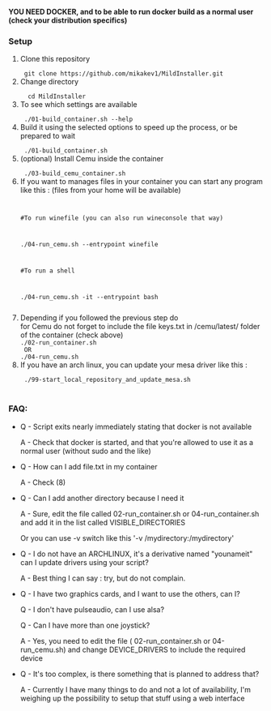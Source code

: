 <b>YOU NEED DOCKER, and to be able to run docker build as a normal user (check your distribution specifics)</b>

<h3> Setup </h3>
<div>
<ol>
<li>  Clone this repository</li>

<code>
 git clone https://github.com/mikakev1/MildInstaller.git
</code>

<li>  Change directory </li>
<code>
  cd MildInstaller
</code>
<li>  To see which settings are available </li>
<code>
 ./01-build_container.sh --help
</code>
<li>  Build it using the selected options to speed up the process, or be prepared to wait </li>
<code> 
 ./01-build_container.sh 
</code>
<li>  (optional) Install Cemu inside the container  </li>
<code>
 ./03-build_cemu_container.sh
</code>
<li>  If you want to manages files in your container you can start any program like this : (files from your home will be available)</li>
<code>

#To run winefile (you can also run wineconsole that way)

./04-run_cemu.sh --entrypoint winefile

#To run a shell

./04-run_cemu.sh -it --entrypoint bash

</code>

<li>  Depending if you followed the previous step do </li>
<emphase> for Cemu do not forget to include the file keys.txt in /cemu/latest/ folder of the container (check above) </emphase>
<code>
./02-run_container.sh 
 OR  
./04-run_cemu.sh
</code>

<li>  If you have an <emphase> arch </emphase> linux, you can update your mesa driver like this : </li>

<code>
 ./99-start_local_repository_and_update_mesa.sh
</code>
<br/>
</ol>
</div>

<h3>FAQ:</h3>
<div>
<ul>
<li><p>Q - Script exits nearly immediately stating that docker is not available</p><p>A - Check that docker is started, and that you're allowed to use it as a normal user (without sudo and the like) </p></li>
<li><p>Q - How can I add file.txt in my container</p><p>A - Check (8) </p></li>

<li><p>Q - Can I add another directory because I need it</p>
<p>A - Sure, edit the file called 02-run_container.sh or 04-run_container.sh and add it in the list called VISIBLE_DIRECTORIES</p> 
<p>Or you can use -v switch like this  '-v /mydirectory:/mydirectory'</p></li>

<li><p>Q - I do not have an ARCHLINUX, it's a derivative named "younameit" can I update drivers using your script?</p>
<p>A - Best thing I can say : try, but do not complain.</p></li>

<li><p> Q - I have two graphics cards, and I want to use the others, can I?</p>
<p>Q - I don't have pulseaudio, can I use alsa?</p>
<p>Q - Can I have more than one joystick?</p>
<p>A - Yes, you need to edit the file ( 02-run_container.sh  or 04-run_cemu.sh) and change DEVICE_DRIVERS to include the required device</p></li>
 
 <li><p>Q - It's too complex, is there something that is planned to address that?</p>
<p>A - Currently I have many things to do and not a lot of availability, I'm weighing up the possibility to setup that stuff using a web interface</p></li>
</ul>
</div>

